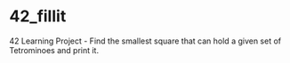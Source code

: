 # 42_fillit
42 Learning Project - Find the smallest square that can hold a given set of Tetrominoes and print it.

